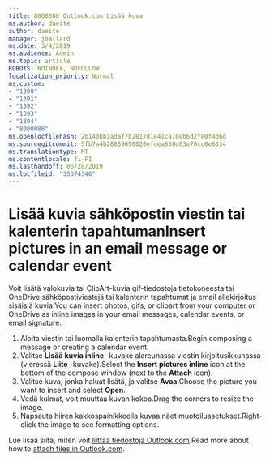 ```yaml
---
title: 8000086 Outlook.com Lisää kuva
ms.author: daeite
author: daeite
manager: joallard
ms.date: 3/4/2019
ms.audience: Admin
ms.topic: article
ROBOTS: NOINDEX, NOFOLLOW
localization_priority: Normal
ms.custom:
- "1390"
- "1391"
- "1392"
- "1393"
- "1394"
- "8000086"
ms.openlocfilehash: 2b140bb1adaf7b2817d1e41ca10eb6d2f80f4d6d
ms.sourcegitcommit: 5fb7a4b28859690020efdea630d03e70cc0e6334
ms.translationtype: MT
ms.contentlocale: fi-FI
ms.lasthandoff: 06/28/2019
ms.locfileid: "35374346"
---
```

# <a name="insert-pictures-in-an-email-message-or-calendar-event"></a><span data-ttu-id="2afdc-102">Lisää kuvia sähköpostin viestin tai kalenterin tapahtuman</span><span class="sxs-lookup"><span data-stu-id="2afdc-102">Insert pictures in an email message or calendar event</span></span>

<span data-ttu-id="2afdc-103">Voit lisätä valokuvia tai ClipArt-kuvia gif-tiedostoja tietokoneesta tai OneDrive sähköpostiviestejä tai kalenterin tapahtumat ja email allekirjoitus sisäisiä kuvia.</span><span class="sxs-lookup"><span data-stu-id="2afdc-103">You can insert photos, gifs, or clipart from your computer or OneDrive as inline images in your email messages, calendar events, or email signature.</span></span>

1. <span data-ttu-id="2afdc-104">Aloita viestin tai luomalla kalenterin tapahtumasta.</span><span class="sxs-lookup"><span data-stu-id="2afdc-104">Begin composing a message or creating a calendar event.</span></span>
2. <span data-ttu-id="2afdc-105">Valitse **Lisää kuvia inline** -kuvake alareunassa viestin kirjoitusikkunassa (vieressä **Liite** -kuvake).</span><span class="sxs-lookup"><span data-stu-id="2afdc-105">Select the **Insert pictures inline** icon at the bottom of the compose window (next to the **Attach** icon).</span></span>
3. <span data-ttu-id="2afdc-106">Valitse kuva, jonka haluat lisätä, ja valitse **Avaa**.</span><span class="sxs-lookup"><span data-stu-id="2afdc-106">Choose the picture you want to insert and select **Open**.</span></span>
4. <span data-ttu-id="2afdc-107">Vedä kulmat, voit muuttaa kuvan kokoa.</span><span class="sxs-lookup"><span data-stu-id="2afdc-107">Drag the corners to resize the image.</span></span>
5. <span data-ttu-id="2afdc-108">Napsauta hiiren kakkospainikkeella kuvaa näet muotoiluasetukset.</span><span class="sxs-lookup"><span data-stu-id="2afdc-108">Right-click the image to see formatting options.</span></span>

<span data-ttu-id="2afdc-109">Lue lisää siitä, miten voit [liittää tiedostoja Outlook.com](https://support.office.com/article/8d7c1ea7-4e5f-44ce-bb6e-c5fcc92ba9ab).</span><span class="sxs-lookup"><span data-stu-id="2afdc-109">Read more about how to [attach files in Outlook.com](https://support.office.com/article/8d7c1ea7-4e5f-44ce-bb6e-c5fcc92ba9ab).</span></span>